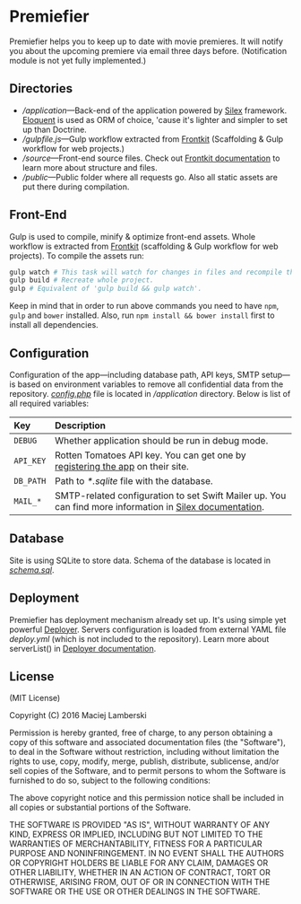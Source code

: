 # Premiefier

Premiefier helps you to keep up to date with movie premieres. It will notify you about the upcoming premiere via email three days before. (Notification module is not yet fully implemented.)

## Directories

* _/application_—Back-end of the application powered by [Silex](https://github.com/silexphp/Silex) framework. [Eloquent](https://laravel.com/docs/eloquent) is used as ORM of choice, 'cause it's lighter and simpler to set up than Doctrine.
* _/gulpfile.js_—Gulp workflow extracted from [Frontkit](https://github.com/lamberski/frontkit) (Scaffolding & Gulp workflow for web projects.)
* _/source_—Front-end source files. Check out [Frontkit documentation](https://github.com/lamberski/frontkit/blob/master/README.md) to learn more about structure and files.
* _/public_—Public folder where all requests go. Also all static assets are put there during compilation.

## Front-End

Gulp is used to compile, minify & optimize front-end assets. Whole workflow is extracted from [Frontkit](https://github.com/lamberski/frontkit) (scaffolding & Gulp workflow for web projects). To compile the assets run:

```bash
gulp watch # This task will watch for changes in files and recompile them as needed.
gulp build # Recreate whole project.
gulp # Equivalent of 'gulp build && gulp watch'.
```

Keep in mind that in order to run above commands you need to have `npm`, `gulp` and `bower` installed.  Also, run `npm install && bower install` first to install all dependencies.

## Configuration

Configuration of the app—including database path, API keys, SMTP setup—is based on environment variables to remove all confidential data from the repository. [_config.php_](application/config.php) file is located in _/application_ directory. Below is list of all required variables:

| Key | Description |
| :--- | :--- |
| `DEBUG`   | Whether application should be run in debug mode. |
| `API_KEY` | Rotten Tomatoes API key. You can get one by [registering the app](http://developer.rottentomatoes.com/) on their site. |
| `DB_PATH` | Path to _*.sqlite_ file with the database. |
| `MAIL_*`  | SMTP-related configuration to set Swift Mailer up. You can find more information in [Silex documentation](http://silex.sensiolabs.org/doc/providers/swiftmailer.html). |

## Database

Site is using SQLite to store data. Schema of the database is located in [_schema.sql_](schema.sql).

## Deployment

Premiefier has deployment mechanism already set up. It's using simple yet powerful [Deployer](http://deployer.org/). Servers configuration is loaded from external YAML file _deploy.yml_ (which is not included to the repository). Learn more about serverList() in [Deployer documentation](http://deployer.org/docs/servers).

## License

(MIT License)

Copyright (C) 2016 Maciej Lamberski

Permission is hereby granted, free of charge, to any person obtaining a copy of this software and associated documentation files (the "Software"), to deal in the Software without restriction, including without limitation the rights to use, copy, modify, merge, publish, distribute, sublicense, and/or sell copies of the Software, and to permit persons to whom the Software is furnished to do so, subject to the following conditions:

The above copyright notice and this permission notice shall be included in all copies or substantial portions of the Software.

THE SOFTWARE IS PROVIDED "AS IS", WITHOUT WARRANTY OF ANY KIND, EXPRESS OR IMPLIED, INCLUDING BUT NOT LIMITED TO THE WARRANTIES OF MERCHANTABILITY, FITNESS FOR A PARTICULAR PURPOSE AND NONINFRINGEMENT. IN NO EVENT SHALL THE AUTHORS OR COPYRIGHT HOLDERS BE LIABLE FOR ANY CLAIM, DAMAGES OR OTHER LIABILITY, WHETHER IN AN ACTION OF CONTRACT, TORT OR OTHERWISE, ARISING FROM, OUT OF OR IN CONNECTION WITH THE SOFTWARE OR THE USE OR OTHER DEALINGS IN THE SOFTWARE.
